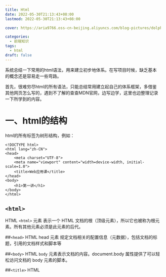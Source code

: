 ```yaml
---
title: Html
date: 2022-05-30T21:13:43+08:00
lastmod: 2022-05-30T21:13:43+08:00

cover: https://aria9766.oss-cn-beijing.aliyuncs.com/blog-pictures/dolphin.jpg

categories:
  - 前端知识
tags:
  - html
draft: false
---
```


系统总结一下常用的html语法，用来建立初步地体系。在写项目时候，缺乏基本的概念还是容易走一些弯路。

<!--more-->

首先，很难穷尽html的所有语法，只能总结常用建立起自己的体系框架，多借鉴其他网页怎么写的，遇到不了解的查查MDN官网，边写边学，这里也边整理记录一下所学到的内容。

# 一、html的结构

html的所有标签为树形结构，例如：

```
<!DOCTYPE html>
<html lang="zh-CN">
<head>
    <meta charset="UTF-8">
    <meta name="viewport" content="width=device-width, initial-scale=1.0">
    <title>Web应用课</title>
</head>
<body>
    <h1>第一讲</h1>
</body>
</html>

```

## `<html>`
HTML `<html>` 元素 表示一个 HTML 文档的根（顶级元素），所以它也被称为根元素。所有其他元素必须是此元素的后代。

##`<head>`
HTML head 元素 规定文档相关的配置信息（元数据），包括文档的标题，引用的文档样式和脚本等

##`<body>`
HTML `body` 元素表示文档的内容。document.body 属性提供了可以轻松访问文档的 body 元素的脚本。

##`<title>`
HTML <title> 元素 定义文档的标题，显示在浏览器的标题栏或标签页上。它只应该包含文本，若是包含有标签，则它包含的任何标签都将被忽略。

##`<meta>`
HTML` <meta>` 元素表示那些不能由其它 HTML 元相关（meta-related）元素（(`<base>`、`<link>`, `<script>`、`<style> `或 `<title>`）之一表示的任何元数据信息。


常见属性：

1. **charset**：这个属性声明了文档的字符编码。如果使用了这个属性，其值必须是与 ASCII 大小写无关（ASCII case-insensitive）的”utf-8”。
2. **name**：name 和 content 属性可以一起使用，以名 - 值对的方式给文档提供元数据，其中 name 作为元数据的名称，content 作为元数据的值。

**icon**
`<link rel="icon" href="images/icon.png">`

**多行注释**：	`<!-- 多行注释 -->`

# 二、文本标签

文本标签虽然很多，但大部分可看成是预定好样式的<div>和<span>，因为都可以通过div与span加上css样式来实现。

##`<div>`
`<div>`元素 (或 HTML 文档分区元素) 是一个通用型的流内容容器，在不使用CSS的情况下，其对内容或布局没有任何影响。

其他块级标签例如：`<h1>, <p>, <pre>, <ul>, <ol>, <table>`

## `<span>`

`<span> `元素是短语内容的通用行内容器，并没有任何特殊语义。可以使用它来编组元素以达到某种样式意图（通过使用类或者 Id 属性），或者这些元素有着共同的属性，比如lang。应该在没有其他合适的语义元素时才使用它。<span> 与 <div> 元素很相似，但 <div> 是一个 块元素 而 <span> 则是 行内元素
其他内联标签例如：`<i>, <b>, <del>, <ins>, <td>, <a>`。

##`<h1>-<h6>`
HTML` <h1>–<h6>` 标题 (Heading) 元素呈现了六个不同的级别的标题，<h1> 级别最高，而 <h6> 级别最低。

`<p>`标签
HTML <p>元素（或者说 HTML 段落元素）表示文本的一个段落。该元素通常表现为一整块与相邻文本分离的文本，或以垂直的空白隔离或以首行缩进。另外，<p> 是块级元素。

##`<pre>`
HTML `<pre>` 元素表示预定义格式文本。在该元素中的文本通常按照原文件中的编排，以等宽字体的形式展现出来，文本中的空白符（比如空格和换行符）都会显示出来。(紧跟在 `<pre>` 开始标签后的换行符也会被省略)

## `<br>`
HTML `<br>` 元素在文本中生成一个换行（回车）符号。此元素在写诗和地址时很有用，这些地方的换行都非常重要。

##`<hr>`
HTML `<hr>` 元素表示段落级元素之间的主题转换（例如，一个故事中的场景的改变，或一个章节的主题的改变）。


在 HTML 的早期版本中，它是一个水平线。现在它仍能在可视化浏览器中表现为水平线，但目前被定义为语义上的，而不是表现层面上。所以如果想画一条横线，请使用适当的 css 样式来修饰。

## `<i>`标签
HTML 元素 `<i>` 用于表现因某些原因需要区分普通文本的一系列文本。例如技术术语、外文短语或是小说中人物的思想活动等，它的内容通常以斜体显示。

`##<b>`标签
HTML 提醒注意（Bring Attention To）元素（`<b>`）用于吸引读者的注意到该元素的内容上（如果没有另加特别强调）。这个元素过去被认为是粗体（Boldface）元素，并且大多数浏览器仍然将文字显示为粗体。尽管如此，你不应将 `<b>` 元素用于显示粗体文字；替代方案是使用 CSS font-weight 属性来创建粗体文字。`<strong>`效果好像也差不多。

##`<del>`标签
HTML 的`<del>`标签表示一些被从文档中删除的文字内容。比如可以在需要显示修改记录或者源代码差异的情况使用这个标签。`<ins>`标签的作用恰恰于此相反：表示文档中添加的内容。

##`<ins>`标签
HTML `<ins> `元素定义已经被插入文档中的文本。表现形式就是下划线。

# 三、图片、音频和视频

## 图片

```
HTML <img> 元素将一份图像嵌入文档。
默认为行内元素，即display: inline。
src属性
该属性是必须的，它包含了你想嵌入的图片的文件路径。

alt属性
该属性包含一条对图像的文本描述，这不是强制性的，但对可访问性而言，它难以置信地有用——屏幕阅读器会将这些描述读给需要使用阅读器的使用者听，让他们知道图像的含义。如果由于某种原因无法加载图像，普通浏览器也会在页面上显示alt 属性中的备用文本：例如，网络错误、内容被屏蔽或链接过期时。

height属性
图像的高度，在 HTML5 中的单位是 CSS 像素，在 HTML 4 中既可以是像素，也可以是百分比。可以只指定 width 和 height 中的一个值，浏览器会根据原始图像进行缩放。

width属性
图像的宽度，在 HTML5 中单位是 CSS 像素， 在 HTML 4 中可以是像素也可以是百分比。

示例： <img width="600" src="/images/mountain.jpg" alt="山">
```

## 音频

```
<audio>标签
HTML <audio> 元素用于在文档中嵌入音频内容。 <audio> 元素可以包含一个或多个音频资源， 这些音频资源可以使用 src 属性或者<source> 元素来进行描述：浏览器将会选择最合适的一个来使用。也可以使用 MediaStream 将这个元素用于流式媒体。
使用src属性播放
示例：
```

```
<audio
    controls
    src="/audios/bgm.mp3">
        Your browser does not support the
        <code>audio</code> element.
</audio>
```

```
<audio> 与多个 <source> 元素
这个例子包含了多个 <source> 元素。如果能够播放的话，浏览器就会试图去加载第一个 source 元素；如果不行，那就退而求其次去加载第二个。

<audio controls>
    <source src="/audios/sound1" type="audio/mpeg"/>
    <source src="/audios/sound2" type="audio/mpeg"/>
</audio>

```

## 视频

```
<video>标签
HTML <video> 元素 用于在 HTML 或者 XHTML 文档中嵌入媒体播放器，用于支持文档内的视频播放。你也可以将 <video> 标签用于音频内容，但是 <audio> 元素可能在用户体验上更合适。

示例：

<video controls width="800">

    <source src="/videos/video1.mp4"
            type="video/mp4">

    <source src="/videos/video2.mp4"
            type="video/mp4">

    Sorry, your browser doesn't support embedded videos.
</video>
```

# 四、超链接

```
HTML <a> 元素（或称锚元素）可以通过它的 href 属性创建通向其他网页、文件、同一页面内的位置、电子邮件地址或任何其他 URL 的超链接。<a> 中的内容应该指明链接的意图。如果存在 href 属性，当 <a> 元素聚焦时按下回车键就会激活它。

常用选项
点击链接打开新标签页面时加入属性：target="_blank"

示例：
 <a href="/about.html">About</a>
 <a href="https://www.baidu.com" target="_blank">
 	<img width="50" src="/images/logo.png" alt="logo">
 </a>
```

# 五、表单

## `<form>`

```
HTML <form> 元素表示文档中的一个区域，此区域包含交互控件，用于向 Web 服务器提交信息。
```

## `<input>`

```
HTML <input>用来填写内容，常见类型有：

<input type="text">：创建基础的单行文本框。
<input type="number">：用于让用户输入一个数字。其包括内置验证以拒绝非数字输入。浏览器可能会选择提供步进箭头，让用户可以使用鼠标增加和减少输入的值，或者只需用指尖敲击即可。
<input type="email">：带有 “email” (电子邮箱) 类型标记的输入框元素 (<input>) 能够让用户输入或编辑一个电子邮箱地址，此外，如果指定了multiple属性，用户还可以输入多个电子邮箱地址。在表单提交前，输入框会自动验证输入值是否是一个或多个合法的电子邮箱地址 (非空值且符合电子邮箱地址格式). CSS 伪标签 :valid 和 :invalid 能够在校验后自动应用。
<input type="password">：<input> 元素 里有一种叫做 “password” 的值，给我们一个方法让用户更加安全的输入密码。这个元素是作为一行纯文本编辑器控件呈现的，其中文本被遮蔽以致于无法读取，通常通过用诸如星号（“*”）或点（“•”）等符号替换每个字符来实现。这个符号会根据用户的浏览器和操作系统来具体显示哪个。
<input type="radio">：<input> 的 radio 类型元素默认渲染为小型圆圈图表，填充即为激活，类似于之前描述额复选框（checkbox）类型。单选按钮允许你选择单一的值来提交表单。
常用属性有：
name: 名称
id: 唯一ID
maxlength：最大长度
minlength：最小长度
required：是否必填
placeholder：当表单控件为空时，控件中显示的内容
```

## `<textarea>标签`

```
HTML <textarea> 元素表示一个多行纯文本编辑控件，当你希望用户输入一段相当长的、不限格式的文本，例如评论或反馈表单中的一段意见时，这很有用。
```

## `<select>与<option>`

```
HTML <select> 元素表示一个提供选项菜单的控件。

示例：

<label for="pet-select">Choose a pet:</label>

<select name="pets" id="pet-select">
    <option value="">--Please choose an option--</option>
    <option value="dog">Dog</option>
    <option value="cat">Cat</option>
</select>
```

## `<button>标签`

```
HTML <button> 元素表示一个可点击的按钮，可以用在表单或文档其它需要使用简单标准按钮的地方。 默认情况下，HTML 按钮的显示样式接近于 user agent 所在的宿主系统平台（用户操作系统）的按钮， 但你可以使用 CSS 来改变按钮的样貌。
```

# 六、列表

## `<ul>与<li>`

```
HTML <ul> 元素（或称 HTML 无序列表元素）表示一个内可含多个元素的无序列表或项目符号列表。

示例：

<ul>
  <li>first item</li>
  <li>second item</li>
  <li>third item</li>
</ul>
```

## `<ol>与<li>`

```
HTML <ol> 元素表示有序列表，通常渲染为一个带编号的列表。

示例：

<ol>
  <li>Fee</li>
  <li>Fi</li>
  <li>Fo</li>
  <li>Fum</li>
</ol>
```

##`<dl>、<dt>与<dd>`

```
HTML <dl> 元素 （或 HTML 描述列表元素）是一个包含术语定义以及描述的列表，通常用于展示词汇表或者元数据 (键 - 值对列表)。

示例：

<dl>
    <dt>Name</dt>
    <dd>Godzilla</dd>
    <dt>Born</dt>
    <dd>1952</dd>
    <dt>Birthplace</dt>
    <dd>Japan</dd>
    <dt>Color</dt>
    <dd>Green</dd>
    <dd>Orange</dd>
</dl>
```

# 七、表格

```
<table>标签
HTML的 table 元素表示表格数据 — 即通过二维数据表表示的信息。

<thead>标签
HTML的<thead>元素定义了一组定义表格的列头的行。

<tbody>标签
HTML的<tbody>元素定义一组数据行。

<tr>标签
HTML <tr> 元素定义表格中的行。 同一行可同时出现<td> 和<th> 元素。

<th>标签
HTML <th>元素定义表格内的表头单元格。

<td>标签
HTML <td> 元素 定义了一个包含数据的表格单元格。

<caption>标签
HTML <caption> 元素 (or HTML 表格标题元素) 展示一个表格的标题， 它常常作为 <table> 的第一个子元素出现，同时显示在表格内容的最前面，但是，它同样可以被 CSS 样式化，所以，它同样可以出现在相对于表格的任意位置。

示例
<table>
    <caption>My Table</caption>
    <thead>
        <tr>
            <th colspan="2">The table header</th>
        </tr>
    </thead>
    <tbody>
        <tr>
            <td>The table body</td>
            <td>with two columns</td>
        </tr>
    </tbody>
</table>
```

# 八、语义标签

结构图如下：

![](..\..\static\pics\语义标签.jpg)

这个更像是一种概念，约定俗成的写法（？）

```
<header>
HTML <header> 元素用于展示介绍性内容，通常包含一组介绍性的或是辅助导航的实用元素。它可能包含一些标题元素，但也可能包含其他元素，比如 Logo、搜索框、作者名称，等等。

<nav>
HTML <nav>元素表示页面的一部分，其目的是在当前文档或其他文档中提供导航链接。导航部分的常见示例是菜单，目录和索引。

<section>
HTML <section>元素表示一个包含在 HTML 文档中的独立部分，它没有更具体的语义元素来表示，一般来说会有包含一个标题。

<figure>
HTML <figure> 元素代表一段独立的内容，经常与说明（caption）<figcaption> 配合使用，并且作为一个独立的引用单元。当它属于主内容流（main flow）时，它的位置独立于主体。这个标签经常是在主文中引用的图片，插图，表格，代码段等等，当这部分转移到附录中或者其他页面时不会影响到主体。

<figcaption>
HTML <figcaption> 元素 是与其相关联的图片的说明/标题，用于描述其父节点 <figure> 元素里的其他数据。这意味着 <figcaption> 在<figure> 块里是第一个或最后一个。同时 HTML Figcaption 元素是可选的；如果没有该元素，这个父节点的图片只是会没有说明/标题。

<article>
HTML <article>元素表示文档、页面、应用或网站中的独立结构，其意在成为可独立分配的或可复用的结构，如在发布中，它可能是论坛帖子、杂志或新闻文章、博客、用户提交的评论、交互式组件，或者其他独立的内容项目。

<aside>
HTML <aside> 元素表示一个和其余页面内容几乎无关的部分，被认为是独立于该内容的一部分并且可以被单独的拆分出来而不会使整体受影响。其通常表现为侧边栏或者标注框（call-out boxes）。

<footer>
HTML <footer> 元素表示最近一个章节内容或者根节点（sectioning root ）元素的页脚。一个页脚通常包含该章节作者、版权数据或者与文档相关的链接等信息。
```

# 九、特殊符号

使用的过程中特殊符号需要转码，html有自己的转码方式：

```
&lt;	<	小于号或显示标记
&gt;	>	大于号或显示标记
&amp;	&	可用于显示其它特殊字符
&quot;	“	引号
&reg;	®	已注册
&copy;	©	版权
&trade;	™	商标
&nbsp;		不断行的空白
```

